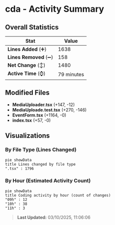 # cda - Activity Summary 

## Overall Statistics

| Stat                   | Value                                                             |
| ---------------------- | ----------------------------------------------------------------- |
| **Lines Added** (➕)   | 1638                                          |
| **Lines Removed** (➖) | 158                                        |
| **Net Change** (↕)    | 1480                |
| **Active Time** (⌚)   | 79 minutes |


## Modified Files
- **MediaUploader.tsx** (+147, -12)
- **MediaUploade.test.tsx** (+270, -146)
- **EventForm.tsx** (+1164, -0)
- **index.tsx** (+57, -0)

## Visualizations

### By File Type (Lines Changed)

```mermaid
pie showData
title Lines changed by file type
".tsx" : 1796
```

### By Hour (Estimated Activity Count)

```mermaid
pie showData
title Coding activity by hour (count of changes)
"09h" : 12
"10h" : 38
"11h" : 3
```


> **Last Updated:** 03/10/2025, 11:06:06